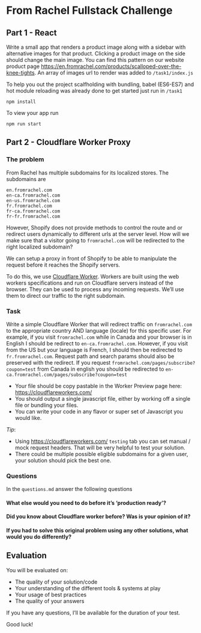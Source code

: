 # From Rachel Fullstack Challenge

## Part 1 - React

Write a small app that renders a product image along with a sidebar with alternative images for that product. Clicking a product image on the side should change the main image. You can find this pattern on our website product page https://en.fromrachel.com/products/scalloped-over-the-knee-tights. An array of images url to render was added to `/task1/index.js`

To help you out the project scalfholding with bundling, babel (ES6-ES7) and hot module reloading was already done to get started just run in `/task1`
```
npm install
```

To view your app run
```
npm run start
```

## Part 2 - Cloudflare Worker Proxy

### The problem

From Rachel has multiple subdomains for its localized stores. The subdomains are
```
en.fromrachel.com
en-ca.fromrachel.com
en-us.fromrachel.com
fr.fromrachel.com
fr-ca.fromrachel.com
fr-fr.fromrachel.com
```

However, Shopify does not provide methods to control the route and or redirect users dynamically to different urls at the server level. How will we make sure that a visitor going to `fromrachel.com` will be redirected to the right localized subdomain?

We can setup a proxy in front of Shopify to be able to manipulate the request before it reaches the Shopify servers.

To do this, we use [Cloudflare Worker](https://developers.cloudflare.com/workers/). Workers are built using the web workers specifications  and run on Cloudflare servers instead of the browser. They can be used to process any incoming requests.
We’ll use them to direct our traffic to the right subdomain.

### Task

Write a simple Cloudflare Worker that will redirect traffic on `fromrachel.com` to the appropriate country AND language (locale) for this specific user. For example, if you visit `fromrachel.com` while in Canada and your browser is in English I should be redirect to `en-ca.fromrachel.com`.  However, if you visit from the US but your language is French, I should then be redirected to `fr.fromrachel.com`. Request path and search params should also be preserved with the redirect. If you request `fromrachel.com/pages/subscribe?coupon=test` from Canada in english you should be redirected to `en-ca.fromrachel.com/pages/subscribe?coupon=test`

- Your file should be copy pastable in the Worker Preview page here: https://cloudflareworkers.com/
- You should output a single javascript file, either by working off a single file or bundling your files.
- You can write your code in any flavor or super set of Javascript you would like.

*Tip*:
- Using https://cloudflareworkers.com/ `testing` tab you can set manual / mock request headers. That will be very helpful to test your solution.
- There could be multiple possible eligible subdomains for a given user, your solution should pick the best one.


### Questions

In the `questions.md` answer the following questions

#### What else would you need to do before it’s ‘production ready’?

#### Did you know about Cloudflare worker before? Was is your opinion of it?

#### If you had to solve this original problem using any other solutions, what would you do differently?


## Evaluation
You will be evaluated on:
- The quality of your solution/code
- Your understanding of the different tools & systems at play
- Your usage of best practices
- The quality of your answers

If you have any questions, I’ll be available for the duration of your test.

Good luck!


